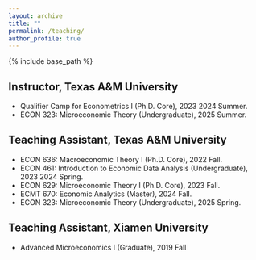 ```yaml
---
layout: archive
title: ""
permalink: /teaching/
author_profile: true
---
```


{% include base_path %}

## Instructor, Texas A&M University

- Qualifier Camp for Econometrics I (Ph.D. Core), 2023 2024 Summer.
- ECON 323: Microeconomic Theory (Undergraduate), 2025 Summer.




## Teaching Assistant, Texas A&M University

- ECON 636: Macroeconomic Theory I (Ph.D. Core), 2022 Fall.
- ECON 461: Introduction to Economic Data Analysis (Undergraduate), 2023 2024 Spring.
- ECON 629: Microeconomic Theory I (Ph.D. Core), 2023 Fall.
- ECMT 670: Economic Analytics (Master), 2024 Fall.
- ECON 323: Microeconomic Theory (Undergraduate), 2025 Spring.



## Teaching Assistant, Xiamen University

- Advanced Microeconomics I (Graduate), 2019 Fall